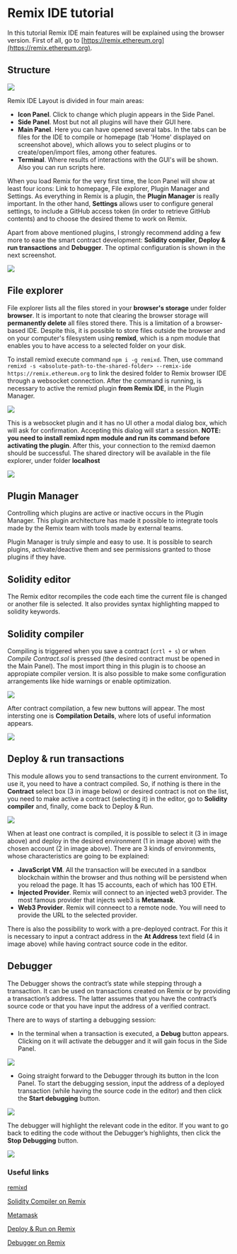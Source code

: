 # Remix IDE tutorial
In this tutorial Remix IDE main features will be explained using the browser version. First of all, go to [https://remix.ethereum.org](https://remix.ethereum.org).

## Structure

![](resources/remix_00.png)

Remix IDE Layout is divided in four main areas:
* __Icon Panel__. Click to change which plugin appears in the Side Panel.
* __Side Panel__. Most but not all plugins will have their GUI here.
* __Main Panel__. Here you can have opened several tabs. In the tabs can be files for the IDE to compile or homepage (tab 'Home' displayed on screenshot above), which allows you to select plugins or to create/open/import files, among other features.
* __Terminal__. Where results of interactions with the GUI's will be shown. Also you can run scripts here.

When you load Remix for the very first time, the Icon Panel will show at least four icons: Link to homepage, File explorer, Plugin Manager and Settings. As everything in Remix is a plugin, the __Plugin Manager__ is really important. In the other hand, __Settings__ allows user to configure general settings, to include a GitHub access token (in order to retrieve GitHub contents) and to choose the desired theme to work on Remix.

Apart from above mentioned plugins, I strongly recommend adding a few more to ease the smart contract development: __Solidity compiler__, __Deploy & run transactions__ and __Debugger__. The optimal configuration is shown in the next screenshot.

![](resources/remix_01.png)

## File explorer
File explorer lists all the files stored in your __browser's storage__ under folder __browser__. It is important to note that clearing the browser storage will __permanently delete__ all files stored there. This is a limitation of a browser-based IDE. Despite this, it is possible to store files outside the browser and on your computer's filesystem using __remixd__, which is a npm module that enables you to have access to a selected folder on your disk.

To install remixd execute command `npm i -g remixd`. Then, use command `remixd -s <absolute-path-to-the-shared-folder> --remix-ide https://remix.ethereum.org` to link the desired folder to Remix browser IDE through a websocket connection. After the command is running, is necessary to active the remixd plugin __from Remix IDE__, in the Plugin Manager.

![](resources/remix_02.png)

This is a websocket plugin and it has no UI other a modal dialog box, which will ask for confirmation. Accepting this dialog will start a session. __NOTE: you need to install remixd npm module and run its command before activating the plugin__. After this, your connection to the remixd daemon should be successful. The shared directory will be available in the file explorer, under folder __localhost__

![](resources/remix_03.png)

## Plugin Manager
Controlling which plugins are active or inactive occurs in the Plugin Manager. This plugin architecture has made it possible to integrate tools made by the Remix team with tools made by external teams.

Plugin Manager is truly simple and easy to use. It is possible to search plugins, activate/deactive them and see permissions granted to those plugins if they have.

## Solidity editor
The Remix editor recompiles the code each time the current file is changed or another file is selected. It also provides syntax highlighting mapped to solidity keywords.

## Solidity compiler
Compiling is triggered when you save a contract (`crtl + s`) or when _Compile Contract.sol_ is pressed (the desired contract must be opened in the Main Panel). The most import thing in this plugin is to choose an appropiate compiler version. It is also possible to make some configuration arrangements like hide warnings or enable optimization.

![](resources/remix_04.png)

After contract compilation, a few new buttons will appear. The most intersting one is __Compilation Details__, where lots of useful information appears.

![](resources/remix_05.png)

## Deploy & run transactions
This module allows you to send transactions to the current environment. To use it, you need to have a contract compiled. So, if nothing is there in the __Contract__ select box (3 in image below) or desired contract is not on the list, you need to make active a contract (selecting it) in the editor, go to __Solidity compiler__ and, finally, come back to Deploy & Run.

![](resources/remix_06.png)

When at least one contract is compiled, it is possible to select it (3 in image above) and deploy in the desired environment (1 in image above) with the chosen account (2 in image above). There are 3 kinds of environments, whose characteristics are going to be explained:
* __JavaScript VM__. All the transaction will be executed in a sandbox blockchain within the browser and thus nothing will be persistend when you reload the page. It has 15 accounts, each of which has 100 ETH.
* __Injected Provider__. Remix will connect to an injected web3 provider. The most famous provider that injects web3 is __Metamask__.
* __Web3 Provider__. Remix will conneect to a remote node. You will need to provide the URL to the selected provider.

There is also the possibility to work with a pre-deployed contract. For this it is necessary to input a contract address in the __At Address__ text field (4 in image above) while having contract source code in the editor.

## Debugger
The Debugger shows the contract’s state while stepping through a transaction. It can be used on transactions created on Remix or by providing a transaction’s address. The latter assumes that you have the contract’s source code or that you have input the address of a verified contract.

There are to ways of starting a debugging session:
* In the terminal when a transaction is executed, a __Debug__ button appears. Clicking on it will activate the debugger and it will gain focus in the Side Panel.

![](resources/remix_07.png)

* Going straight forward to the Debugger through its button in the Icon Panel. To start the debugging session, input the address of a deployed transaction (while having the source code in the editor) and then click the __Start debugging__ button.

![](resources/remix_08.png)

The debugger will highlight the relevant code in the editor. If you want to go back to editing the code without the Debugger’s highlights, then click the __Stop Debugging__ button.

![](resources/remix_09.png)

### Useful links
[remixd](https://remix-ide.readthedocs.io/en/latest/remixd.html)

[Solidity Compiler on Remix](https://remix-ide.readthedocs.io/en/latest/compile.html)

[Metamask](https://metamask.io/)

[Deploy & Run on Remix](https://remix-ide.readthedocs.io/en/latest/run.html)

[Debugger on Remix](https://remix-ide.readthedocs.io/en/latest/debugger.html)

